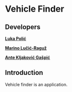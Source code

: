 # Vehicle Finder

## Developers

**[Luka Polić](https://github.com/PolicLL)**

**[Marino Lučić-Raguž](https://github.com/MarinoLucicRaguz)**

**[Ante Kljaković Gašpić](https://github.com/wsp83)**

## Introduction

Vehicle finder is an application.


